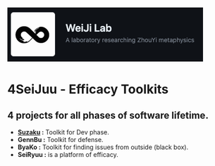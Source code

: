 # [![](./imgs/weijilab.png )](https://github.com/orgs/WeiJiLab/)
# 4SeiJuu - Efficacy Toolkits

## 4 projects for all phases of software lifetime. 
- **[Suzaku](https://github.com/4SeiJuu/Suzaku) :** Toolkit for Dev phase. 
- **GennBu :** Toolkit for defense. 
- **ByaKo :** Toolkit for finding issues from outside (black box). 
- **SeiRyuu :** is a platform of efficacy.
